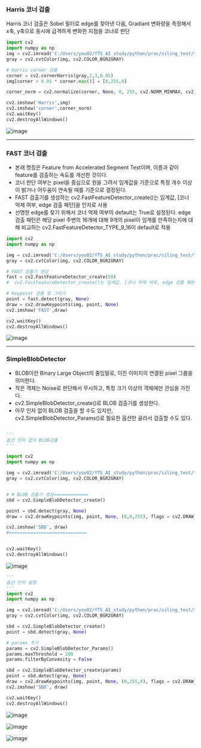 ### Harris 코너 검출
Harris 코너 검출은 Sobel 필터로 edge를 찾아낸 다음, Gradiant 변화량을 측정해서 x축, y축으로 동시에 급격하게 변화한 지점을 코너로 판단

```python
import cv2
import numpy as np
img = cv2.imread('C:/Users/you02/YTS_AI_study/python/prac/siling_test/test01.png')
gray = cv2.cvtColor(img, cv2.COLOR_BGR2GRAY)

# Harris corner 검출
corner = cv2.cornerHarris(gray,2,3,0.05)
img[corner > 0.01 * corner.max()] = [0,255,0]

corner_norm = cv2.normalize(corner, None, 0, 255, cv2.NORM_MINMAX, cv2.CV_8U)

cv2.imshow('Harris',img)
cv2.imshow('corner',corner_norm)
cv2.waitKey()
cv2.destroyAllWindows()
```

![image](https://user-images.githubusercontent.com/74512114/149733082-a64c8bd4-856d-450e-a3f2-42310e46fb5b.png)

<hr>

### FAST 코너 검출
- 본래 명칭은 Feature from Accelerated Segment Test이며, 이름과 같이 feature를 검출하는 속도를 개선한 것이다.
- 코너 판단 여부는 pixel을 중심으로 원을 그려서 임계값을 기준으로 특정 개수 이상이 밝거나 어두움이 연속될 때를 기준으로 결정된다.
- FAST 검출기를 생성하는 cv2.FastFeatureDetector_create()는 임계값, [코너 억제 여부, edge 검출 패턴]을 인자로 사용
-  선명한 edge를 찾기 위해서 코너 억제 여부의 default는 True로 설정된다. edge 검출 패턴은 해당 pixel 주변의 16개에 대해 9개의 pixel이 임계를 만족하는지에 대해 비교하는 cv2.FastFeatureDetector_TYPE_9_16이 default로 적용


```python
import cv2
import numpy as np

img = cv2.imread('C:/Users/you02/YTS_AI_study/python/prac/siling_test/test02.png')
gray = cv2.cvtColor(img, cv2.COLOR_BGR2GRAY)

# FAST 검출기 생성
fast = cv2.FastFeatureDetector_create(50)
#  cv2.FastFeatureDetector_create()는 임계값, [코너 억제 여부, edge 검출 패턴]을 인자로 사용

# keypoint 검출 및 그리기
point = fast.detect(gray, None)
draw = cv2.drawKeypoints(img, point, None)
cv2.imshow('FAST',draw)

cv2.waitKey()
cv2.destroyAllWindows()
```

![image](https://user-images.githubusercontent.com/74512114/149733246-4926bbcf-37c8-4ff8-b770-a761b29642b2.png)

<hr>

### SimpleBlobDetector
- BLOB이란 Binary Large Object의 줄임말로, 이진 이미지의 연결된 pixel 그룹을 의미한다. 
- 작은 객체는 Noise로 판단해서 무시하고, 특정 크기 이상의 객체에만 관심을 가진다. 
- cv2.SimpleBlobDetector_create()로 BLOB 검출기를 생성한다. 
- 아무 인자 없이 BLOB 검출을 할 수도 있지만, cv2.SimpleBlobDetector_Params()로 필요한 옵션만 골라서 검출할 수도 있다.

```python

'''
옵션 인자 없이 BLOB검출
'''

import cv2
import numpy as np

img = cv2.imread('C:/Users/you02/YTS_AI_study/python/prac/siling_test/test02.png')
gray = cv2.cvtColor(img, cv2.COLOR_BGR2GRAY)


# # BLOB 검출기 생성=============
sbd = cv2.SimpleBlobDetector_create()

point = sbd.detect(gray, None)
draw = cv2.drawKeypoints(img, point, None, (0,0,255), flags = cv2.DRAW_MATCHES_FLAGS_DRAW_RICH_KEYPOINTS)

cv2.imshow('SBD', draw)
#=============================


cv2.waitKey()
cv2.destroyAllWindows()

```
![image](https://user-images.githubusercontent.com/74512114/149733349-be4fa0bb-bdad-4516-b37e-4014aaea7831.png)


```python
'''
옵션 인자 설정
'''
import cv2
import numpy as np

img = cv2.imread('C:/Users/you02/YTS_AI_study/python/prac/siling_test/test02.png')
gray = cv2.cvtColor(img, cv2.COLOR_BGR2GRAY)

sbd = cv2.SimpleBlobDetector_create()
point = sbd.detect(gray, None)

# params 추가
params = cv2.SimpleBlobDetector_Params()
params.maxThreshold = 200
params.filterByConvexity = False

sbd = cv2.SimpleBlobDetector_create(params)
point = sbd.detect(gray, None)
draw = cv2.drawKeypoints(img, point, None, (0,255,0), flags = cv2.DRAW_MATCHES_FLAGS_DRAW_RICH_KEYPOINTS)
cv2.imshow('SBD', draw)

cv2.waitKey()
cv2.destroyAllWindows()


```
![image](https://user-images.githubusercontent.com/74512114/149733395-da976b7d-d852-4dfa-959a-19eca2753616.png)

![image](https://user-images.githubusercontent.com/74512114/149733406-f4723c40-b438-40f9-9e0c-af36bac7c4cd.png)

![image](https://user-images.githubusercontent.com/74512114/149733425-22a2ead2-3a16-41b6-a56e-ef39ee78ab02.png)
